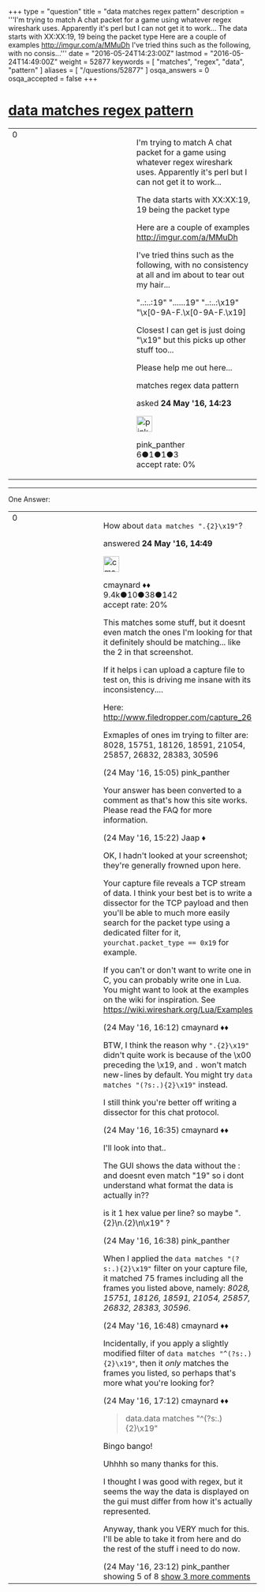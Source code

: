 +++
type = "question"
title = "data matches regex pattern"
description = '''I&#x27;m trying to match A chat packet for a game using whatever regex wireshark uses. Apparently it&#x27;s perl but I can not get it to work... The data starts with XX:XX:19, 19 being the packet type Here are a couple of examples http://imgur.com/a/MMuDh I&#x27;ve tried thins such as the following, with no consis...'''
date = "2016-05-24T14:23:00Z"
lastmod = "2016-05-24T14:49:00Z"
weight = 52877
keywords = [ "matches", "regex", "data", "pattern" ]
aliases = [ "/questions/52877" ]
osqa_answers = 0
osqa_accepted = false
+++

<div class="headNormal">

# [data matches regex pattern](/questions/52877/data-matches-regex-pattern)

</div>

<div id="main-body">

<div id="askform">

<table id="question-table" style="width:100%;"><colgroup><col style="width: 50%" /><col style="width: 50%" /></colgroup><tbody><tr class="odd"><td style="width: 30px; vertical-align: top"><div class="vote-buttons"><div id="post-52877-score" class="post-score" title="current number of votes">0</div><div id="favorite-count" class="favorite-count"></div></div></td><td><div id="item-right"><div class="question-body"><p>I'm trying to match A chat packet for a game using whatever regex wireshark uses. Apparently it's perl but I can not get it to work...</p><p>The data starts with XX:XX:19, 19 being the packet type</p><p>Here are a couple of examples <a href="http://imgur.com/a/MMuDh">http://imgur.com/a/MMuDh</a></p><p>I've tried thins such as the following, with no consistency at all and im about to tear out my hair...</p><p>"..:..:19" "......19" "..:..:\x19" "\x[0-9A-F.\x[0-9A-F.\x19]</p><p>Closest I can get is just doing "\x19" but this picks up other stuff too...</p><p>Please help me out here...</p></div><div id="question-tags" class="tags-container tags">matches regex data pattern</div><div id="question-controls" class="post-controls"></div><div class="post-update-info-container"><div class="post-update-info post-update-info-user"><p>asked <strong>24 May '16, 14:23</strong></p><img src="https://secure.gravatar.com/avatar/0c70ecbbbce3f8b7cc2993b2fee0459c?s=32&amp;d=identicon&amp;r=g" class="gravatar" width="32" height="32" alt="pink_panther&#39;s gravatar image" /><p>pink_panther<br />
<span class="score" title="6 reputation points">6</span><span title="1 badges"><span class="badge1">●</span><span class="badgecount">1</span></span><span title="1 badges"><span class="silver">●</span><span class="badgecount">1</span></span><span title="3 badges"><span class="bronze">●</span><span class="badgecount">3</span></span><br />
<span class="accept_rate" title="Rate of the user&#39;s accepted answers">accept rate:</span> <span title="pink_panther has no accepted answers">0%</span></p></div></div><div id="comments-container-52877" class="comments-container"></div><div id="comment-tools-52877" class="comment-tools"></div><div class="clear"></div><div id="comment-52877-form-container" class="comment-form-container"></div><div class="clear"></div></div></td></tr></tbody></table>

------------------------------------------------------------------------

<div class="tabBar">

<span id="sort-top"></span>

<div class="headQuestions">

One Answer:

</div>

</div>

<span id="52880"></span>

<div id="answer-container-52880" class="answer">

<table style="width:100%;"><colgroup><col style="width: 50%" /><col style="width: 50%" /></colgroup><tbody><tr class="odd"><td style="width: 30px; vertical-align: top"><div class="vote-buttons"><div id="post-52880-score" class="post-score" title="current number of votes">0</div></div></td><td><div class="item-right"><div class="answer-body"><p>How about <code>data matches ".{2}\x19"</code>?</p></div><div class="answer-controls post-controls"></div><div class="post-update-info-container"><div class="post-update-info post-update-info-user"><p>answered <strong>24 May '16, 14:49</strong></p><img src="https://secure.gravatar.com/avatar/55158e2322c4e365a5e0a4a0ac3fbcef?s=32&amp;d=identicon&amp;r=g" class="gravatar" width="32" height="32" alt="cmaynard&#39;s gravatar image" /><p>cmaynard ♦♦<br />
<span class="score" title="9361 reputation points"><span>9.4k</span></span><span title="10 badges"><span class="badge1">●</span><span class="badgecount">10</span></span><span title="38 badges"><span class="silver">●</span><span class="badgecount">38</span></span><span title="142 badges"><span class="bronze">●</span><span class="badgecount">142</span></span><br />
<span class="accept_rate" title="Rate of the user&#39;s accepted answers">accept rate:</span> <span title="cmaynard has 108 accepted answers">20%</span></p></div></div><div id="comments-container-52880" class="comments-container"><span id="52881"></span><div id="comment-52881" class="comment"><div id="post-52881-score" class="comment-score"></div><div class="comment-text"><p>This matches some stuff, but it doesnt even match the ones I'm looking for that it definitely should be matching... like the 2 in that screenshot.</p><p>If it helps i can upload a capture file to test on, this is driving me insane with its inconsistency....</p><p>Here: <a href="http://www.filedropper.com/capture_26">http://www.filedropper.com/capture_26</a></p><p>Exmaples of ones im trying to filter are: 8028, 15751, 18126, 18591, 21054, 25857, 26832, 28383, 30596</p></div><div id="comment-52881-info" class="comment-info"><span class="comment-age">(24 May '16, 15:05)</span> pink_panther</div></div><span id="52882"></span><div id="comment-52882" class="comment"><div id="post-52882-score" class="comment-score"></div><div class="comment-text"><p>Your answer has been converted to a comment as that's how this site works. Please read the FAQ for more information.</p></div><div id="comment-52882-info" class="comment-info"><span class="comment-age">(24 May '16, 15:22)</span> Jaap ♦</div></div><span id="52884"></span><div id="comment-52884" class="comment"><div id="post-52884-score" class="comment-score"></div><div class="comment-text"><p>OK, I hadn't looked at your screenshot; they're generally frowned upon here.</p><p>Your capture file reveals a TCP stream of data. I think your best bet is to write a dissector for the TCP payload and then you'll be able to much more easily search for the packet type using a dedicated filter for it, <code>yourchat.packet_type == 0x19</code> for example.</p><p>If you can't or don't want to write one in C, you can probably write one in Lua. You might want to look at the examples on the wiki for inspiration. See <a href="https://wiki.wireshark.org/Lua/Examples">https://wiki.wireshark.org/Lua/Examples</a></p></div><div id="comment-52884-info" class="comment-info"><span class="comment-age">(24 May '16, 16:12)</span> cmaynard ♦♦</div></div><span id="52885"></span><div id="comment-52885" class="comment"><div id="post-52885-score" class="comment-score"></div><div class="comment-text"><p>BTW, I think the reason why <code>".{2}\x19"</code> didn't quite work is because of the \x00 preceding the \x19, and <code>.</code> won't match new-lines by default. You might try <code>data matches "(?s:.){2}\x19"</code> instead.</p><p>I still think you're better off writing a dissector for this chat protocol.</p></div><div id="comment-52885-info" class="comment-info"><span class="comment-age">(24 May '16, 16:35)</span> cmaynard ♦♦</div></div><span id="52886"></span><div id="comment-52886" class="comment"><div id="post-52886-score" class="comment-score"></div><div class="comment-text"><p>I'll look into that..</p><p>The GUI shows the data without the : and doesnt even match "19" so i dont understand what format the data is actually in??</p><p>is it 1 hex value per line? so maybe ".{2}\n.{2}\n\x19" ?</p></div><div id="comment-52886-info" class="comment-info"><span class="comment-age">(24 May '16, 16:38)</span> pink_panther</div></div><span id="52887"></span><div id="comment-52887" class="comment not_top_scorer"><div id="post-52887-score" class="comment-score"></div><div class="comment-text"><p>When I applied the <code>data matches "(?s:.){2}\x19"</code> filter on your capture file, it matched 75 frames including all the frames you listed above, namely: <em>8028, 15751, 18126, 18591, 21054, 25857, 26832, 28383, 30596</em>.</p></div><div id="comment-52887-info" class="comment-info"><span class="comment-age">(24 May '16, 16:48)</span> cmaynard ♦♦</div></div><span id="52888"></span><div id="comment-52888" class="comment not_top_scorer"><div id="post-52888-score" class="comment-score"></div><div class="comment-text"><p>Incidentally, if you apply a slightly modified filter of <code>data matches "^(?s:.){2}\x19"</code>, then it <em>only</em> matches the frames you listed, so perhaps that's more what you're looking for?</p></div><div id="comment-52888-info" class="comment-info"><span class="comment-age">(24 May '16, 17:12)</span> cmaynard ♦♦</div></div><span id="52894"></span><div id="comment-52894" class="comment not_top_scorer"><div id="post-52894-score" class="comment-score"></div><div class="comment-text"><blockquote><p>data.data matches "^(?s:.){2}\x19"</p></blockquote><p>Bingo bango!</p><p>Uhhhh so many thanks for this.</p><p>I thought I was good with regex, but it seems the way the data is displayed on the gui must differ from how it's actually represented.</p><p>Anyway, thank you VERY much for this. I'll be able to take it from here and do the rest of the stuff i need to do now.</p></div><div id="comment-52894-info" class="comment-info"><span class="comment-age">(24 May '16, 23:12)</span> pink_panther</div></div></div><div id="comment-tools-52880" class="comment-tools"><span class="comments-showing"> showing 5 of 8 </span> <a href="#" class="show-all-comments-link">show 3 more comments</a></div><div class="clear"></div><div id="comment-52880-form-container" class="comment-form-container"></div><div class="clear"></div></div></td></tr></tbody></table>

</div>

<div class="paginator-container-left">

</div>

</div>

</div>

